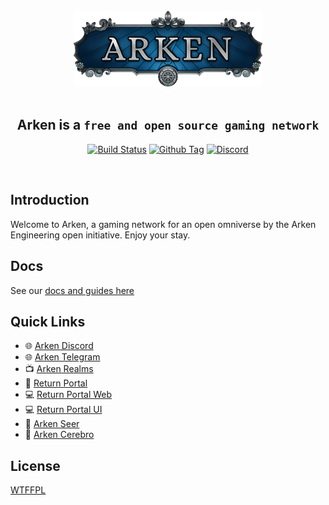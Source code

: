 <div align="center">
  <br>

  <img src=".erb/img/logo.png" width="60%" />

  <br>
  <br>

  <h2><strong>Arken</strong> is a <code>free and open source gaming network</code></h2>

[![Build Status][github-actions-status]][github-actions-url]
[![Github Tag][github-tag-image]][github-tag-url]
[![Discord](https://badgen.net/badge/icon/discord?icon=discord&label)](https://discord.arken.gg)

</div>

<br>

## Introduction

<p>
  Welcome to Arken, a gaming network for an open omniverse by the Arken Engineering open initiative. Enjoy your stay.
</p>

## Docs

See our [docs and guides here](https://docs.arken.gg/installation)

## Quick Links

- 🌐 [Arken Discord](https://discord.arken.gg)
- 🌐 [Arken Telegram](https://telegram.arken.gg)
- 📺 [Arken Realms](https://arken.gg/)
- 📖 [Return Portal](http://return.gg/portal)
- 💻 [Return Portal Web](https://github.com/arken-engineering/portal-web)
- 💻 [Return Portal UI](https://github.com/arken-engineering/portal-ui)
- 🔗 [Arken Seer](https://github.com/arken-engineering/seer)
- 🔗 [Arken Cerebro](https://github.com/arken-engineering/cerebro)

## License

[WTFFPL](LICENSE)

[github-actions-status]: https://github.com/arken-engineering/arken/workflows/Test/badge.svg
[github-actions-url]: https://github.com/arken-engineering/arken/actions
[github-tag-image]: https://img.shields.io/github/tag/arken-engineering/arken.svg?label=version
[github-tag-url]: https://github.com/arken-engineering/arken/releases/latest
